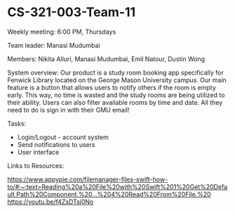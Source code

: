 # CS-321-003-Team-11

Weekly meeting: 6:00 PM, Thursdays

Team leader: Manasi Mudumbai

Members: Nikita Alluri, Manasi Mudumbai, Emil Natour, Dustin Wong

System overview:
Our product is a study room booking app specifically for Fenwick Library located on the George Mason University campus. Our main feature is a button that allows users to notify others if the room is empty early. This way, no time is wasted and the study rooms are being utilized to their ability. Users can also filter available rooms by time and date. All they need to do is sign in with their GMU email!

Tasks:

  - Login/Logout - account system
  - Send notifications to users
  - User interface

Links to Resources:

https://www.appypie.com/filemanager-files-swift-how-to/#:~:text=Reading%20a%20File%20with%20Swift%201%20Get%20Default,Path%20Component.%20...%204%20Read%20From%20File.%20
https://youtu.be/f4ZsDTsj0No
